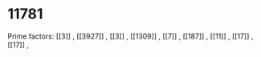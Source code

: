 # 11781

Prime factors: [[3]] , [[3927]] , [[3]] , [[1309]] , [[7]] , [[187]] , [[11]] , [[17]] , [[17]] , 